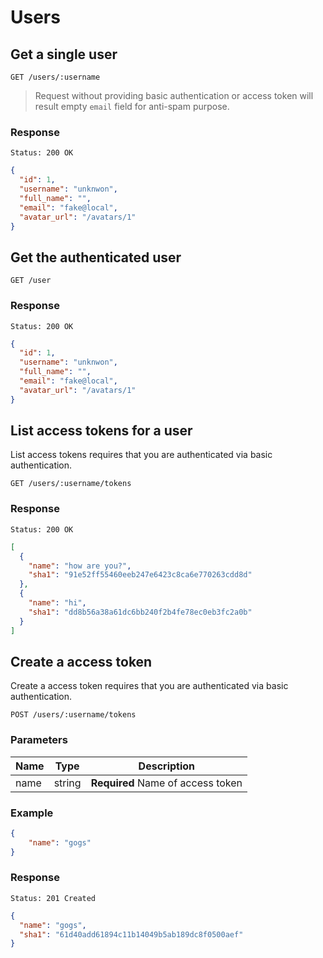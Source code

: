 # Users

## Get a single user

```
GET /users/:username
```

> Request without providing basic authentication or access token will result empty `email` field for anti-spam purpose.

### Response

```
Status: 200 OK
```
```json
{
  "id": 1,
  "username": "unknwon",
  "full_name": "",
  "email": "fake@local",
  "avatar_url": "/avatars/1"
}
```

## Get the authenticated user

```
GET /user
```

### Response

```
Status: 200 OK
```
```json
{
  "id": 1,
  "username": "unknwon",
  "full_name": "",
  "email": "fake@local",
  "avatar_url": "/avatars/1"
}
```

## List access tokens for a user

List access tokens requires that you are authenticated via basic authentication.

```
GET /users/:username/tokens
```

### Response

```
Status: 200 OK
```
```json
[
  {
    "name": "how are you?",
    "sha1": "91e52ff55460eeb247e6423c8ca6e770263cdd8d"
  },
  {
    "name": "hi",
    "sha1": "dd8b56a38a61dc6bb240f2b4fe78ec0eb3fc2a0b"
  }
]
```

## Create a access token

Create a access token requires that you are authenticated via basic authentication.

```
POST /users/:username/tokens
```

### Parameters

|Name|Type|Description|
|----|----|-----------|
|name|string|**Required** Name of access token|

### Example

```json
{
    "name": "gogs"
}
```

### Response

```
Status: 201 Created
```
```json
{
  "name": "gogs",
  "sha1": "61d40add61894c11b14049b5ab189dc8f0500aef"
}
```
